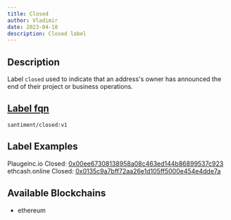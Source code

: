 ```yaml
---
title: Closed
author: Vladimir
date: 2023-04-18
description: Closed label
---
```


## Description

Label `closed` used to indicate that an address's owner has announced the end of their project or business operations.

## [Label fqn](/label-fqn)

`santiment/closed:v1`

## Label Examples

Plaugeinc.io Closed: [0x00ee67308138958a08c463ed144b86899537c923](https://etherscan.io/address/0x00ee67308138958a08c463ed144b86899537c923)
ethcash.online Closed: [0x0135c9a7bff72aa26e1d105ff5000e454e4dde7a](https://etherscan.io/address/0x0135c9a7bff72aa26e1d105ff5000e454e4dde7a)


## Available Blockchains

- ethereum
